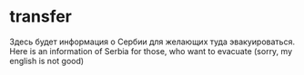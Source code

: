 # transfer
Здесь будет информация о Сербии для желающих туда эвакуироваться.
Here is an information of Serbia for those, who want to evacuate (sorry, my english is not good)
